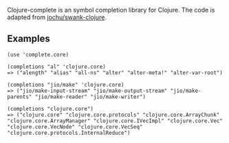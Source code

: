 Clojure-complete is an symbol completion library for Clojure. The code is adapted from
[jochu/swank-clojure](http://github.com/jochu/swank-clojure).

## Examples

    (use 'complete.core)

    (completions "al" 'clojure.core)
    => ("alength" "alias" "all-ns" "alter" "alter-meta!" "alter-var-root")

    (completions "jio/make" 'clojure.core)
    => ("jio/make-input-stream" "jio/make-output-stream" "jio/make-parents" "jio/make-reader" "jio/make-writer")

    (completions "clojure.core")
    => ("clojure.core" "clojure.core.protocols" "clojure.core.ArrayChunk" "clojure.core.ArrayManager" "clojure.core.IVecImpl" "clojure.core.Vec" "clojure.core.VecNode" "clojure.core.VecSeq" "clojure.core.protocols.InternalReduce")
